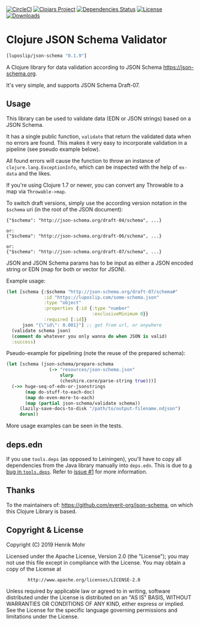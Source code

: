[![CircleCI](https://circleci.com/gh/luposlip/json-schema/tree/master.svg?style=svg)](https://circleci.com/gh/luposlip/json-schema/tree/master) [![Clojars Project](https://img.shields.io/clojars/v/luposlip/json-schema.svg)](https://clojars.org/luposlip/json-schema) [![Dependencies Status](https://versions.deps.co/luposlip/json-schema/status.svg)](https://versions.deps.co/luposlip/json-schema) [![License](https://img.shields.io/badge/License-Apache%202.0-blue.svg)](https://opensource.org/licenses/Apache-2.0) [![Downloads](https://versions.deps.co/luposlip/json-schema/downloads.svg)](https://versions.deps.co/luposlip/json-schema)

# Clojure JSON Schema Validator

```clojure
[luposlip/json-schema "0.1.9"]
```

A Clojure library for data validation according to JSON Schema https://json-schema.org.

It's very simple, and supports JSON Schema Draft-07.

## Usage

This library can be used to validate data (EDN or JSON strings) based on a JSON Schema.

It has a single public function, `validate` that return the validated data when no errors are found. This makes it very easy to incorporate validation in a pipeline (see pseudo example below).

All found errors will cause the function to throw an instance of `clojure.lang.ExceptionInfo`, which can be inspected with the help of `ex-data` and the likes.

If you're using Clojure 1.7 or newer, you can convert any Throwable to a map via `Throwable->map`.

To switch draft versions, simply use the according version notation in the `$schema` uri (in the root of the JSON document):

```
{"$schema": "http://json-schema.org/draft-04/schema", ...}

or:
{"$schema": "http://json-schema.org/draft-06/schema", ...}

or:
{"$schema": "http://json-schema.org/draft-07/schema", ...}
```

JSON and JSON Schema params has to be input as either a JSON encoded string or EDN (map for both or vector for JSON).

Example usage:

```clojure
(let [schema {:$schema "http://json-schema.org/draft-07/schema#"
              :id "https://luposlip.com/some-schema.json"
              :type "object"
              :properties {:id {:type "number"
                                :exclusiveMinimum 0}}
              :required [:id]}
      json "{\"id\": 0.001}"] ;; get from url, or anywhere
  (validate schema json)
  (comment do whatever you only wanna do when JSON is valid)
  :success)
```

Pseudo-example for pipelining (note the reuse of the prepared schema):

```clojure
(let [schema (json-schema/prepare-schema
                (-> "resources/json-schema.json"
                    slurp
                    (cheshire.core/parse-string true)))]
  (->> huge-seq-of-edn-or-jsonstrings
       (map do-stuff-to-each-doc)
       (map do-even-more-to-each)
       (map (partial json-schema/validate schema))
     (lazily-save-docs-to-disk "/path/to/output-filename.ndjson")
     dorun))
```

More usage examples can be seen in the tests.

## deps.edn

If you use `tools.deps` (as opposed to Leiningen), you'll have to copy all dependencies from the Java library manually into `deps.edn`. This is due to [a bug in `tools.deps`](https://dev.clojure.org/jira/browse/TDEPS-46). Refer to [issue #1](https://github.com/luposlip/json-schema/issues/1) for more information.

## Thanks

To the maintainers of: https://github.com/everit-org/json-schema, on which this Clojure Library is based.

## Copyright & License

Copyright (C) 2019 Henrik Mohr

Licensed under the Apache License, Version 2.0 (the "License");
you may not use this file except in compliance with the License.
You may obtain a copy of the License at

            http://www.apache.org/licenses/LICENSE-2.0
            
Unless required by applicable law or agreed to in writing, software
distributed under the License is distributed on an "AS IS" BASIS,
WITHOUT WARRANTIES OR CONDITIONS OF ANY KIND, either express or implied.
See the License for the specific language governing permissions and
limitations under the License.
